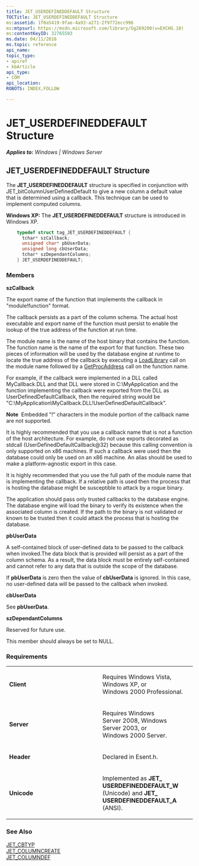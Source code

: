 ```yaml
---
title: JET_USERDEFINEDDEFAULT Structure
TOCTitle: JET_USERDEFINEDDEFAULT Structure
ms:assetid: 1f0a5419-9fae-4a93-a271-2f9772ecc996
ms:mtpsurl: https://msdn.microsoft.com/library/Gg269200(v=EXCHG.10)
ms:contentKeyID: 32765503
ms.date: 04/11/2016
ms.topic: reference
api_name: 
topic_type: 
- apiref
- kbArticle
api_type: 
- COM
api_location: 
ROBOTS: INDEX,FOLLOW

---
```


# JET_USERDEFINEDDEFAULT Structure


_**Applies to:** Windows | Windows Server_

## JET_USERDEFINEDDEFAULT Structure

The **JET_USERDEFINEDDEFAULT** structure is specified in conjunction with JET_bitColumnUserDefinedDefault to give a new column a default value that is determined using a callback. This technique can be used to implement computed columns.

**Windows XP:** The **JET_USERDEFINEDDEFAULT** structure is introduced in Windows XP.

```cpp
    typedef struct tag_JET_USERDEFINEDDEFAULT {
      tchar* szCallback;
      unsigned char* pbUserData;
      unsigned long cbUserData;
      tchar* szDependantColumns;
    } JET_USERDEFINEDDEFAULT;
```

### Members

**szCallback**

The export name of the function that implements the callback in "module\!function" format.

The callback persists as a part of the column schema. The actual host executable and export name of the function must persist to enable the lookup of the true address of the function at run time.

The module name is the name of the host binary that contains the function. The function name is the name of the export for that function. These two pieces of information will be used by the database engine at runtime to locate the true address of the callback by executing a [LoadLibrary](/windows/win32/api/libloaderapi/nf-libloaderapi-loadlibrarya) call on the module name followed by a [GetProcAddress](/windows/win32/api/libloaderapi/nf-libloaderapi-getprocaddress) call on the function name.

For example, if the callback were implemented in a DLL called MyCallback.DLL and that DLL were stored in C:\\MyApplication and the function implementing the callback were exported from the DLL as UserDefinedDefaultCallback, then the required string would be "C:\\MyApplication\\MyCallback.DLL\!UserDefinedDefaultCallback".

**Note**  Embedded "\!" characters in the module portion of the callback name are not supported.

It is highly recommended that you use a callback name that is not a function of the host architecture. For example, do not use exports decorated as stdcall (UserDefinedDefaultCallback@32) because this calling convention is only supported on x86 machines. If such a callback were used then the database could only be used on an x86 machine. An alias should be used to make a platform-agnostic export in this case.

It is highly recommended that you use the full path of the module name that is implementing the callback. If a relative path is used then the process that is hosting the database might be susceptible to attack by a rogue binary.

The application should pass only trusted callbacks to the database engine. The database engine will load the binary to verify its existence when the associated column is created. If the path to the binary is not validated or known to be trusted then it could attack the process that is hosting the database.

**pbUserData**

A self-contained block of user-defined data to be passed to the callback when invoked.The data block that is provided will persist as a part of the column schema. As a result, the data block must be entirely self-contained and cannot refer to any data that is outside the scope of the database.

If **pbUserData** is zero then the value of **cbUserData** is ignored. In this case, no user-defined data will be passed to the callback when invoked.

**cbUserData**

See **pbUserData**.

**szDependantColumns**

Reserved for future use.

This member should always be set to NULL.

### Requirements

<table>
<colgroup>
<col style="width: 50%" />
<col style="width: 50%" />
</colgroup>
<tbody>
<tr class="odd">
<td><p><strong>Client</strong></p></td>
<td><p>Requires Windows Vista, Windows XP, or Windows 2000 Professional.</p></td>
</tr>
<tr class="even">
<td><p><strong>Server</strong></p></td>
<td><p>Requires Windows Server 2008, Windows Server 2003, or Windows 2000 Server.</p></td>
</tr>
<tr class="odd">
<td><p><strong>Header</strong></p></td>
<td><p>Declared in Esent.h.</p></td>
</tr>
<tr class="even">
<td><p><strong>Unicode</strong></p></td>
<td><p>Implemented as <strong>JET_ USERDEFINEDDEFAULT_W</strong> (Unicode) and <strong>JET_ USERDEFINEDDEFAULT_A</strong> (ANSI).</p></td>
</tr>
</tbody>
</table>


### See Also

[JET_CBTYP](gg294071\(v=exchg.10\).md)  
[JET_COLUMNCREATE](gg269252\(v=exchg.10\).md)  
[JET_COLUMNDEF](gg294130\(v=exchg.10\).md)